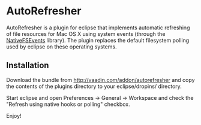 AutoRefresher
=============
AutoRefresher is a plugin for eclipse that implements automatic refreshing of file resources for Mac OS X using system events (through the [NativeFSEvents](https://github.com/zch/NativeFSEvents) library). The plugin replaces the default filesystem polling used by eclipse on these operating systems.

Installation
------------
Download the bundle from http://vaadin.com/addon/autorefresher and copy the contents of the
plugins directory to your eclipse/dropins/ directory.

Start eclipse and open Preferences -> General -> Workspace and check the "Refresh using native
hooks or polling" checkbox.

Enjoy!